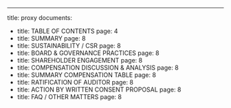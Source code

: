 ---
title: proxy
documents:
- title: TABLE OF CONTENTS
  page: 4
- title: SUMMARY
  page: 8
- title: SUSTAINABILITY / CSR
  page: 8
- title: BOARD & GOVERNANCE PRACTICES
  page: 8
- title: SHAREHOLDER ENGAGEMENT
  page: 8
- title: COMPENSATION DISCUSSION & ANALYSIS
  page: 8
- title: SUMMARY COMPENSATION TABLE
  page: 8
- title: RATIFICATION OF AUDITOR
  page: 8
- title: ACTION BY WRITTEN CONSENT PROPOSAL
  page: 8
- title: FAQ / OTHER MATTERS
  page: 8
  